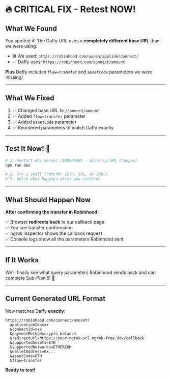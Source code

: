 # 🔥 CRITICAL FIX - Retest NOW!

## What We Found

You spotted it! The Daffy URL uses a **completely different base URL** than we were using:

- ❌ We used: `https://robinhood.com/us/en/applink/connect/`
- ✅ Daffy uses: `https://robinhood.com/connect/amount`

**Plus** Daffy includes `flow=transfer` and `assetCode` parameters we were missing!

---

## What We Fixed

1. ✅ Changed base URL to `/connect/amount`
2. ✅ Added `flow=transfer` parameter
3. ✅ Added `assetCode` parameter
4. ✅ Reordered parameters to match Daffy exactly

---

## Test It Now! 🚀

```bash
# 1. Restart dev server (IMPORTANT - picks up URL changes)
npm run dev

# 2. Try a small transfer (ETH, SOL, or USDC)
# 3. Watch what happens after you confirm!
```

---

## What Should Happen Now

**After confirming the transfer in Robinhood:**

✅ Browser **redirects back** to our callback page  
✅ You see transfer confirmation  
✅ ngrok inspector shows the callback request  
✅ Console logs show all the parameters Robinhood sent

---

## If It Works

We'll finally see what query parameters Robinhood sends back and can complete Sub-Plan 5! 🎉

---

## Current Generated URL Format

Now matches Daffy **exactly**:

```
https://robinhood.com/connect/amount?
  applicationId=xxx
  &connectId=xxx
  &paymentMethod=crypto_balance
  &redirectUrl=https://your-ngrok-url.ngrok-free.dev/callback
  &supportedAssets=ETH
  &supportedNetworks=ETHEREUM
  &walletAddress=0x...
  &assetCode=ETH
  &flow=transfer
```

**Ready to test!**
